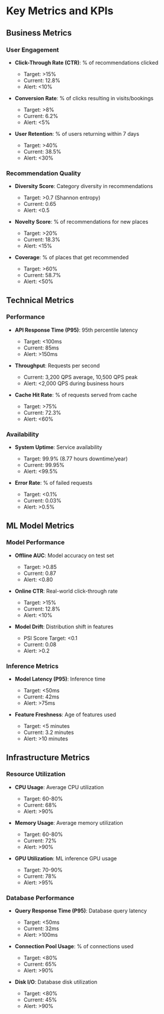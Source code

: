 # Key Metrics and KPIs

## Business Metrics

### User Engagement
- **Click-Through Rate (CTR)**: % of recommendations clicked
  - Target: >15%
  - Current: 12.8%
  - Alert: <10%

- **Conversion Rate**: % of clicks resulting in visits/bookings  
  - Target: >8%
  - Current: 6.2%
  - Alert: <5%

- **User Retention**: % of users returning within 7 days
  - Target: >40%
  - Current: 38.5%
  - Alert: <30%

### Recommendation Quality
- **Diversity Score**: Category diversity in recommendations
  - Target: >0.7 (Shannon entropy)
  - Current: 0.65
  - Alert: <0.5

- **Novelty Score**: % of recommendations for new places
  - Target: >20%
  - Current: 18.3%
  - Alert: <15%

- **Coverage**: % of places that get recommended
  - Target: >60%
  - Current: 58.7%
  - Alert: <50%

## Technical Metrics

### Performance
- **API Response Time (P95)**: 95th percentile latency
  - Target: <100ms
  - Current: 85ms
  - Alert: >150ms

- **Throughput**: Requests per second
  - Current: 3,200 QPS average, 10,500 QPS peak
  - Alert: <2,000 QPS during business hours

- **Cache Hit Rate**: % of requests served from cache
  - Target: >75%
  - Current: 72.3%
  - Alert: <60%

### Availability
- **System Uptime**: Service availability
  - Target: 99.9% (8.77 hours downtime/year)
  - Current: 99.95%
  - Alert: <99.5%

- **Error Rate**: % of failed requests
  - Target: <0.1%
  - Current: 0.03%
  - Alert: >0.5%

## ML Model Metrics

### Model Performance
- **Offline AUC**: Model accuracy on test set
  - Target: >0.85
  - Current: 0.87
  - Alert: <0.80

- **Online CTR**: Real-world click-through rate
  - Target: >15%
  - Current: 12.8%
  - Alert: <10%

- **Model Drift**: Distribution shift in features
  - PSI Score Target: <0.1
  - Current: 0.08
  - Alert: >0.2

### Inference Metrics
- **Model Latency (P95)**: Inference time
  - Target: <50ms
  - Current: 42ms
  - Alert: >75ms

- **Feature Freshness**: Age of features used
  - Target: <5 minutes
  - Current: 3.2 minutes
  - Alert: >10 minutes

## Infrastructure Metrics

### Resource Utilization
- **CPU Usage**: Average CPU utilization
  - Target: 60-80%
  - Current: 68%
  - Alert: >90%

- **Memory Usage**: Average memory utilization
  - Target: 60-80%
  - Current: 72%
  - Alert: >90%

- **GPU Utilization**: ML inference GPU usage
  - Target: 70-90%
  - Current: 78%
  - Alert: >95%

### Database Performance
- **Query Response Time (P95)**: Database query latency
  - Target: <50ms
  - Current: 32ms
  - Alert: >100ms

- **Connection Pool Usage**: % of connections used
  - Target: <80%
  - Current: 65%
  - Alert: >90%

- **Disk I/O**: Database disk utilization
  - Target: <80%
  - Current: 45%
  - Alert: >90%